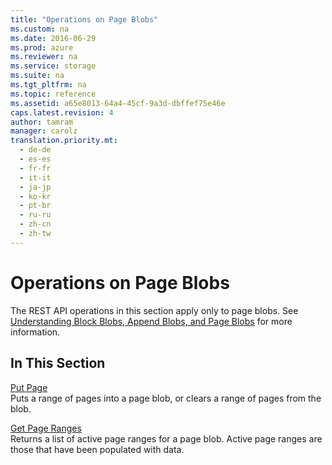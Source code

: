 ```yaml
---
title: "Operations on Page Blobs"
ms.custom: na
ms.date: 2016-06-29
ms.prod: azure
ms.reviewer: na
ms.service: storage
ms.suite: na
ms.tgt_pltfrm: na
ms.topic: reference
ms.assetid: a65e8013-64a4-45cf-9a3d-dbffef75e46e
caps.latest.revision: 4
author: tamram
manager: carolz
translation.priority.mt: 
  - de-de
  - es-es
  - fr-fr
  - it-it
  - ja-jp
  - ko-kr
  - pt-br
  - ru-ru
  - zh-cn
  - zh-tw
---
```

# Operations on Page Blobs
The REST API operations in this section apply only to page blobs. See [Understanding Block Blobs, Append Blobs, and Page Blobs](../fileservices/Understanding-Block-Blobs--Append-Blobs--and-Page-Blobs.md) for more information.  
  
## In This Section  
 [Put Page](../fileservices/Put-Page.md)  
 Puts a range of pages into a page blob, or clears a range of pages from the blob.  
  
 [Get Page Ranges](../fileservices/Get-Page-Ranges.md)  
 Returns a list of active page ranges for a page blob. Active page ranges are those that have been populated with data.